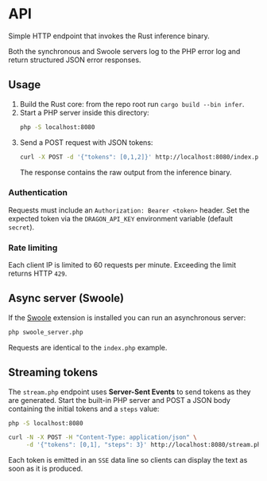# API

Simple HTTP endpoint that invokes the Rust inference binary.

Both the synchronous and Swoole servers log to the PHP error log and return
structured JSON error responses.

## Usage

1. Build the Rust core: from the repo root run `cargo build --bin infer`.
2. Start a PHP server inside this directory:
   ```bash
   php -S localhost:8080
   ```
3. Send a POST request with JSON tokens:
   ```bash
   curl -X POST -d '{"tokens": [0,1,2]}' http://localhost:8080/index.php
   ```
   The response contains the raw output from the inference binary.

### Authentication

Requests must include an `Authorization: Bearer <token>` header. Set the
expected token via the `DRAGON_API_KEY` environment variable (default `secret`).

### Rate limiting

Each client IP is limited to 60 requests per minute. Exceeding the limit returns
HTTP `429`.

## Async server (Swoole)

If the [Swoole](https://www.swoole.co.uk/) extension is installed you can run
an asynchronous server:

```bash
php swoole_server.php
```

Requests are identical to the `index.php` example.

## Streaming tokens

The `stream.php` endpoint uses **Server-Sent Events** to send tokens as they are
generated. Start the built-in PHP server and POST a JSON body containing the
initial tokens and a `steps` value:

```bash
php -S localhost:8080

curl -N -X POST -H "Content-Type: application/json" \
     -d '{"tokens": [0,1], "steps": 3}' http://localhost:8080/stream.php
```

Each token is emitted in an `SSE` data line so clients can display the text as
soon as it is produced.
